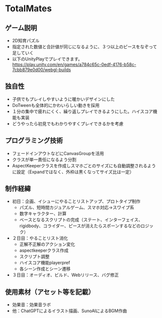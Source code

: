 # TotalMates

## ゲーム説明
- 2D知育パズル
- 指定された数値と合計値が同じになるように、３つ以上のピースをなぞって足していく
- 以下のUnityPlayでプレイできます。
https://play.unity.com/en/games/a784c65c-0edf-4176-b58c-7cbb879e0d00/webgl-builds
## 独自性
- 子供でもプレイしやすいように暖かいデザインにした
- DoTweenも全体的にかわいらしい動きを採用
- １分の集中で疲れにくく、繰り返しプレイできるようにした。ハイスコア機能も実装
- どうやったら初見でもわかりやすくプレイできるかを考慮
 
## プログラミング技術
- フェードインアウトなどにCanvasGroupを活用
- クラスが単一責任になるよう分割
- AspectKeeperクラスを作成しスマホごとのサイズにも自動調整されるように設定（Expandではなく、外枠は黒くなってサイズ比は一定）

## 制作経緯
- 初日：企画、イシューにやることリストアップ、プロトタイプ制作
  - パズル、短時間カジュアルゲーム、スマホ対応→スワイプ系
  - 数字キャラクター、計算
  - ベースとなるスクリプトの完成（ステート、インターフェイス、rigidbody、コライダー、ピースが消えたらスポーンするなどのロジック）
- ２日目：やることリスト消化
  - 正解不正解のアクション変化
  - aspectkeeperクラス作成
  - スクリプト調整
  - ハイスコア機能playerpref
  - 各シーン作成とシーン遷移
- ３日目：オーディオ、ビルド、Webリリース、バグ修正

## 使用素材（アセット等を記載）
- 効果音：効果音ラボ
- 他：ChatGPTによるイラスト描画、SunoAIによるBGM作曲
